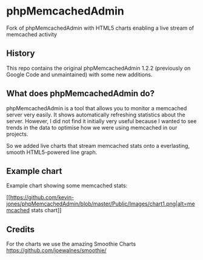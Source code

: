 # phpMemcachedAdmin
Fork of phpMemcachedAdmin with HTML5 charts enabling a live stream of memcached activity

## History

This repo contains the original phpMemcachedAdmin 1.2.2 (previously on Google Code and unmaintained) with some new additions.

## What does phpMemcachedAdmin do?

phpMemcachedAdmin is a tool that allows you to monitor a memcached server very easily. It shows automatically refreshing statistics about the server. However, I did not find it initially very useful because I wanted to see trends in the data to optimise how we were using memcached in our projects.

So we added live charts that stream memcached stats onto a everlasting, smooth HTML5-powered line graph.

## Example chart

Example chart showing some memcached stats:

[[https://github.com/kevin-jones/phpMemcachedAdmin/blob/master/Public/Images/chart1.png|alt=memcached stats chart]]

## Credits

For the charts we use the amazing Smoothie Charts https://github.com/joewalnes/smoothie/

